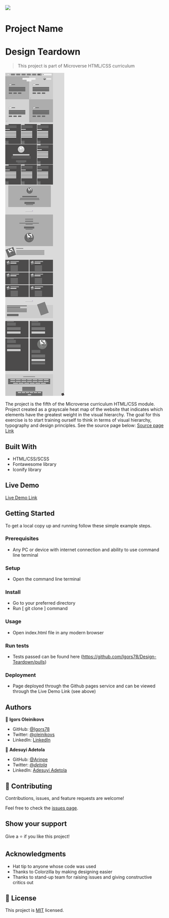 
![](https://img.shields.io/badge/Microverse-blueviolet)

# Project Name
# Design Teardown
> This project is part of Microverse HTML/CSS curriculum

![screenshot](./img/screenshot.png)

The project is the fifth of the Microverse curriculum HTML/CSS module. 
Project created as a grayscale heat map of the website that indicates which elements have the greatest weight in the visual hierarchy. The goal for this exercise is to start training ourself to think in terms of visual hierarchy, typography and design principles.
See the source page below:
[Source page Link](https://www.smashingmagazine.com/)

## Built With

- HTML/CSS/SCSS
- Fontawesome library
- Iconify library


## Live Demo

[Live Demo Link](https://igors78.github.io/Design-Teardown/)

## Getting Started





To get a local copy up and running follow these simple example steps.

### Prerequisites
- Any PC or device with internet connection and ability to use command line terminal
### Setup
- Open the command line terminal
### Install
- Go to your preferred directory
- Run [ git clone  ] command
### Usage
- Open index.html file in any modern browser
### Run tests
- Tests passed can be found here (https://github.com/Igors78/Design-Teardown/pulls)
### Deployment
- Page deployed through the Github pages service and can be viewed through the Live Demo Link (see above)


## Authors

👤 **Igors Oleinikovs**

- GitHub: [@Igors78](https://github.com/Igors78)
- Twitter: [@oleinikovs](https://twitter.com/oleinikovs)
- LinkedIn: [LinkedIn](https://www.linkedin.com/in/igors-oleinikovs-17a10958/)

👤 **Adesuyi Adetola**

- GitHub: [@Arinpe](https://github.com/Arinpe)
- Twitter: [@_detola_](https://twitter.com/_detola_)
- LinkedIn: [Adesuyi Adetola](https://www.linkedin.com/in/adesuyi-adetola-7b4451111/)

## 🤝 Contributing

Contributions, issues, and feature requests are welcome!

Feel free to check the [issues page](https://github.com/Igors78/Design-Teardown/issues).

## Show your support

Give a ⭐️ if you like this project!

## Acknowledgments

- Hat tip to anyone whose code was used
- Thanks to Colorzilla by making designing easier
- Thanks to stand-up team for raising issues and giving constructive critics out

## 📝 License

This project is [MIT](license.txt) licensed.